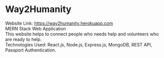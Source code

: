 # Way2Humanity
Website Link: https://way2humanity.herokuapp.com<br>
MERN Stack Web Application<br>
This website helps to connect people who needs help and volunteers who are ready to help.<br>
Technologies Used: React.js, Node.js, Express.js, MongoDB, REST API, Passport Authentication.

